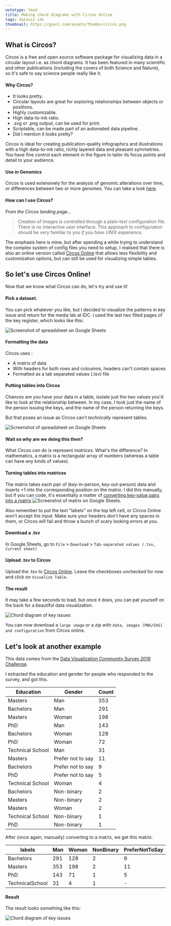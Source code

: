 ```yaml
---
notetype: feed
title: Making chord diagrams with Circos Online
tags: dataviz idc
thumbnail: https://gyanl.com/assets/thumbs/circos.png
---
```


## What is Circos?

Circos is a free and open source software package for visualizing data in a circular layout i.e. as chord diagrams. It has been featured in many scientific and other publications (including the covers of both Science and Nature), so it's safe to say science people really like it.

#### Why Circos?

- It looks pretty.
- Circular layouts are great for exploring relationships between objects or positions.
- Highly customizable.
- High data-to-ink ratio.
- .svg or .png output, can be used for print.
- Scriptable, can be made part of an automated data pipeline.
- Did I mention it looks pretty?

Circos is ideal for creating publication-quality infographics and illustrations with a high data-to-ink ratio, richly layered data and pleasant symmetries. You have fine control each element in the figure to tailor its focus points and detail to your audience.

#### Use in Genomics

Circos is used extensively for the analysis of genomic alterations over time, or differences between two or more genomes. You can take a look [here](http://circos.ca/intro/genomic_data/).

#### How can I use Circos?

_From the Circos landing page…_

> Creation of images is controlled through a plain-text configuration file. There is no interactive user interface. This approach to configuration should be very familiar to you _if you have UNIX experience_.

The emphasis here is mine, but after spending a while trying to understand the complex system of config files you need to setup, I realised that there is also an online version called [Circos Online](http://circos.ca/circos_online) that allows less flexibility and customization options, but can still be used for visualizing simple tables.

## So let's use Circos Online!

Now that we know what Circos can do, let's try and use it!

#### Pick a dataset.

You can pick whatever you like, but I decided to visualize the patterns in key issue and return for the media lab at IDC. I used the last two filled pages of the key register, which looks like this:

![Screenshot of spreadsheet on Google Sheets](https://gyanl.com/assets/key-register.jpeg)

#### Formatting the data

Circos uses :

- A matrix of data
- With headers for both rows and coloumns, headers can't contain spaces
- Formatted as a tab separated values (.tsv) file

#### Putting tables into Circos

Chances are you have your data in a table, isolate just the two values you'd like to look at the relationship between. In my case, I took just the name of the person issuing the keys, and the name of the person returning the keys.

But that poses an issue as Circos can't _technically_ represent tables.

![Screenshot of spreadsheet on Google Sheets](https://gyanl.com/assets/circos-raw-keys.png)

#### Wait so why are we doing this then?

What Circos _can_ do is represent _matrices._ What's the difference? In mathematics, a matrix is a rectangular array of numbers (whereas a table can have any kinds of values).

#### Turning tables into matrices

The matrix takes each pair of (key-in-person, key-out-person) data and inserts +1 into the corresponding position on the matrix. I did this manually, but if you can code, it's essentially a matter of [converting key-value pairs into a matrix](https://stackoverflow.com/questions/17173743/create-a-matrix-from-a-list-of-key-value-pairs)
![Screenshot of matrix on Google Sheets](https://gyanl.com/assets/circos-matrix.png).

Also remember to put the text "labels" on the top left cell, or Circos Online won't accept the input. Make sure your headers don't have any spaces in them, or Circos will fail and throw a bunch of scary looking errors at you.

#### Download a .tsv

In Google Sheets, go to `File` > `Download` > `Tab-separated values (.tsv, Current sheet)`

#### Upload .tsv to Circos

Upload the .tsv to [Circos Online](http://circos.ca/circos_online). Leave the checkboxes unchecked for now and click on `Visualize Table`.

#### The result

It may take a few seconds to load, but once it does, you can pat yourself on the back for a beautiful data visualization.

![Chord diagram of key issues](https://gyanl.com/assets/circos-keys.png)

You can now download a `large image` or a zip with `data, images (PNG/SVG) and configuration` from Circos online.

## Let's look at another example

This data comes from the [Data Visualization Community Survey 2019 Challenge](https://www.datavisualizationsociety.com/2019-survey-challenge).

I extracted the education and gender for people who responded to the survey, and got this.

| Education        | Gender            | Count |
| ---------------- | ----------------- | ----- |
| Masters          | Man               | 353   |
| Bachelors        | Man               | 291   |
| Masters          | Woman             | 198   |
| PhD              | Man               | 143   |
| Bachelors        | Woman             | 128   |
| PhD              | Woman             | 72    |
| Technical School | Man               | 31    |
| Masters          | Prefer not to say | 11    |
| Bachelors        | Prefer not to say | 9     |
| PhD              | Prefer not to say | 5     |
| Technical School | Woman             | 4     |
| Bachelors        | Non-binary        | 2     |
| Masters          | Non-binary        | 2     |
| Masters          | Woman             | 2     |
| Technical School | Non-binary        | 1     |
| PhD              | Non-binary        | 1     |

After (once again, manually) converting to a matrix, we get this matrix.

| labels          | Man | Woman | NonBinary | PreferNotToSay |
| --------------- | --- | ----- | --------- | -------------- |
| Bachelors       | 291 | 128   | 2         | 9              |
| Masters         | 353 | 198   | 2         | 11             |
| PhD             | 143 | 71    | 1         | 5              |
| TechnicalSchool | 31  | 4     | 1         | -              |

#### Result

The result looks something like this:

![Chord diagram of key issues](https://gyanl.com/assets/circos-education-gender.png)
